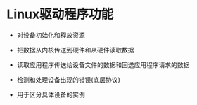 <!--
 * @Description: 
 * @Version: 1.0
 * @Author: dmjcb
 * @Email:  
 * @Date: 2021-09-10 09:52:08
 * @LastEditors: dmjcb
 * @LastEditTime: 2021-09-10 09:52:24
-->

# Linux驱动程序功能

- 对设备初始化和释放资源

- 把数据从内核传送到硬件和从硬件读取数据

- 读取应用程序传送给设备文件的数据和回送应用程序请求的数据

- 检测和处理设备出现的错误(底层协议)

- 用于区分具体设备的实例